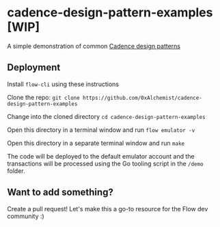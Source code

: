 # cadence-design-pattern-examples [WIP]

A simple demonstration of common [Cadence design patterns](https://docs.onflow.org/cadence/design-patterns)

## Deployment

Install `flow-cli` using these instructions

Clone the repo:
`git clone https://github.com/0xAlchemist/cadence-design-pattern-examples`

Change into the cloned directory `cd cadence-design-pattern-examples`

Open this directory in a terminal window and run `flow emulator -v`

Open this directory in a separate terminal window and run `make`

The code will be deployed to the default emulator account and the transactions will
be processed using the Go tooling script in the `/demo` folder.

## Want to add something?

Create a pull request! Let's make this a go-to resource for the Flow dev community :)
